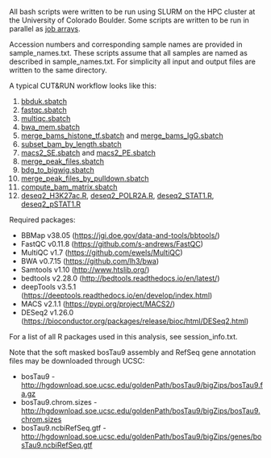 All bash scripts were written to be run using SLURM on the HPC cluster at the University of Colorado Boulder. Some scripts are written to be run in parallel as [job arrays](https://slurm.schedmd.com/job_array.html).

Accession numbers and corresponding sample names are provided in sample_names.txt. These scripts assume that all samples are named as described in sample_names.txt. For simplicity all input and output files are written to the same directory.

A typical CUT&RUN workflow looks like this:
1. [bbduk.sbatch](https://github.com/coke6162/bovine_TE_evolution/blob/main/cutnrun/bbduk.sbatch)
2. [fastqc.sbatch](https://github.com/coke6162/bovine_TE_evolution/blob/main/cutnrun/fastqc.sbatch)
3. [multiqc.sbatch](https://github.com/coke6162/bovine_TE_evolution/blob/main/cutnrun/multiqc.sbatch)
4. [bwa_mem.sbatch](https://github.com/coke6162/bovine_TE_evolution/blob/main/cutnrun/bwa_mem.sbatch)
5. [merge_bams_histone_tf.sbatch](https://github.com/coke6162/bovine_TE_evolution/blob/main/cutnrun/merge_bams_histone_tf.sbatch) and [merge_bams_IgG.sbatch](https://github.com/coke6162/bovine_TE_evolution/blob/main/cutnrun/merge_bams_IgG.sbatch)
6. [subset_bam_by_length.sbatch](https://github.com/coke6162/bovine_TE_evolution/blob/main/cutnrun/subset_bam_by_length.sbatch)
7. [macs2_SE.sbatch](https://github.com/coke6162/bovine_TE_evolution/blob/main/cutnrun/macs2_SE.sbatch) and [macs2_PE.sbatch](https://github.com/coke6162/bovine_TE_evolution/blob/main/cutnrun/macs2_PE.sbatch)
8. [merge_peak_files.sbatch](https://github.com/coke6162/bovine_TE_evolution/blob/main/cutnrun/merge_peak_files.sbatch)
9. [bdg_to_bigwig.sbatch](https://github.com/coke6162/bovine_TE_evolution/blob/main/cutnrun/bdg_to_bigwig.sbatch)
10. [merge_peak_files_by_pulldown.sbatch](https://github.com/coke6162/bovine_TE_evolution/blob/main/cutnrun/merge_peak_files_by_pulldown.sbatch)
11. [compute_bam_matrix.sbatch](https://github.com/coke6162/bovine_TE_evolution/blob/main/cutnrun/compute_bam_matrix.sbatch)
12. [deseq2_H3K27ac.R](https://github.com/coke6162/bovine_TE_evolution/blob/main/cutnrun/deseq2_H3K27ac.R), [deseq2_POLR2A.R](https://github.com/coke6162/bovine_TE_evolution/blob/main/cutnrun/deseq2_POLR2A.R), [deseq2_STAT1.R](https://github.com/coke6162/bovine_TE_evolution/blob/main/cutnrun/deseq2_STAT1.R), [deseq2_pSTAT1.R](https://github.com/coke6162/bovine_TE_evolution/blob/main/cutnrun/deseq2_pSTAT1.R)

Required packages:
* BBMap v38.05 (https://jgi.doe.gov/data-and-tools/bbtools/)
* FastQC v0.11.8 (https://github.com/s-andrews/FastQC)
* MultiQC v1.7 (https://github.com/ewels/MultiQC)
* BWA v0.7.15 (https://github.com/lh3/bwa)
* Samtools v1.10 (http://www.htslib.org/)
* bedtools v2.28.0 (http://bedtools.readthedocs.io/en/latest/)
* deepTools v3.5.1 (https://deeptools.readthedocs.io/en/develop/index.html)
* MACS v2.1.1 (https://pypi.org/project/MACS2/)
* DESeq2 v1.26.0 (https://bioconductor.org/packages/release/bioc/html/DESeq2.html)

For a list of all R packages used in this analysis, see session_info.txt.

Note that the soft masked bosTau9 assembly and RefSeq gene annotation files may be downloaded through UCSC:
* bosTau9 - http://hgdownload.soe.ucsc.edu/goldenPath/bosTau9/bigZips/bosTau9.fa.gz
* bosTau9.chrom.sizes - http://hgdownload.soe.ucsc.edu/goldenPath/bosTau9/bigZips/bosTau9.chrom.sizes
* bosTau9.ncbiRefSeq.gtf - http://hgdownload.soe.ucsc.edu/goldenPath/bosTau9/bigZips/genes/bosTau9.ncbiRefSeq.gtf